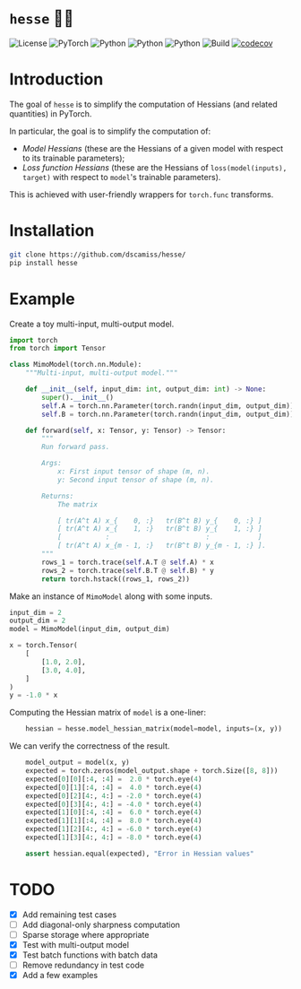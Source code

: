 # `hesse` 🧘‍♂️

![License](https://img.shields.io/badge/license-MIT-blue)
![PyTorch](https://img.shields.io/badge/PyTorch-%23EE4C2C.svg?logo=PyTorch&logoColor=white)
![Python](https://img.shields.io/badge/python-3.9-blue.svg)
![Python](https://img.shields.io/badge/python-3.10-blue.svg)
![Python](https://img.shields.io/badge/python-3.11-blue.svg)
![Build](https://github.com/dscamiss/hesse/actions/workflows/python-package.yml/badge.svg)
[![codecov](https://codecov.io/gh/dscamiss/hesse/graph/badge.svg?token=Z3CGGZJ70B)](https://codecov.io/gh/dscamiss/hesse)

# Introduction

The goal of `hesse` is to simplify the computation of Hessians (and related quantities) in PyTorch.  

In particular, the goal is to simplify the computation of:

* *Model Hessians* (these are the Hessians of a given model with respect to its trainable parameters);
* *Loss function Hessians* (these are the Hessians of `loss(model(inputs), target)` with respect to `model`'s trainable parameters).

This is achieved with user-friendly wrappers for `torch.func` transforms.

# Installation

```bash
git clone https://github.com/dscamiss/hesse/
pip install hesse
```

# Example

Create a toy multi-input, multi-output model.

```python
import torch
from torch import Tensor

class MimoModel(torch.nn.Module):
    """Multi-input, multi-output model."""

    def __init__(self, input_dim: int, output_dim: int) -> None:
        super().__init__()
        self.A = torch.nn.Parameter(torch.randn(input_dim, output_dim))
        self.B = torch.nn.Parameter(torch.randn(input_dim, output_dim))

    def forward(self, x: Tensor, y: Tensor) -> Tensor:
        """
        Run forward pass.

        Args:
            x: First input tensor of shape (m, n).
            y: Second input tensor of shape (m, n).

        Returns:
            The matrix

            [ tr(A^t A) x_{    0, :}   tr(B^t B) y_{    0, :} ]
            [ tr(A^t A) x_{    1, :}   tr(B^t B) y_{    1, :} ]
            [           :                        :            ]
            [ tr(A^t A) x_{m - 1, :}   tr(B^t B) y_{m - 1, :} ].
        """
        rows_1 = torch.trace(self.A.T @ self.A) * x
        rows_2 = torch.trace(self.B.T @ self.B) * y
        return torch.hstack((rows_1, rows_2))
```

Make an instance of `MimoModel` along with some inputs.

```python
input_dim = 2
output_dim = 2
model = MimoModel(input_dim, output_dim)

x = torch.Tensor(
    [
        [1.0, 2.0],
        [3.0, 4.0],
    ]
)
y = -1.0 * x
```

Computing the Hessian matrix of `model` is a one-liner:

```python
    hessian = hesse.model_hessian_matrix(model=model, inputs=(x, y))
```

We can verify the correctness of the result.

```python
    model_output = model(x, y)
    expected = torch.zeros(model_output.shape + torch.Size([8, 8]))
    expected[0][0][:4, :4] =  2.0 * torch.eye(4)
    expected[0][1][:4, :4] =  4.0 * torch.eye(4)
    expected[0][2][4:, 4:] = -2.0 * torch.eye(4)
    expected[0][3][4:, 4:] = -4.0 * torch.eye(4)
    expected[1][0][:4, :4] =  6.0 * torch.eye(4)
    expected[1][1][:4, :4] =  8.0 * torch.eye(4)
    expected[1][2][4:, 4:] = -6.0 * torch.eye(4)
    expected[1][3][4:, 4:] = -8.0 * torch.eye(4)

    assert hessian.equal(expected), "Error in Hessian values"
```

# TODO

- [X] Add remaining test cases
- [ ] Add diagonal-only sharpness computation 
- [ ] Sparse storage where appropriate
- [X] Test with multi-output model
- [X] Test batch functions with batch data
- [ ] Remove redundancy in test code
- [X] Add a few examples

